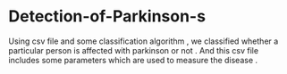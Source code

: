 # Detection-of-Parkinson-s 
Using csv file and some classification algorithm , we classified whether a particular person is affected with parkinson or not . And this csv file includes some parameters which are used to measure the disease .
